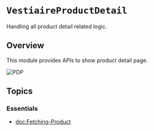 # ``VestiaireProductDetail``

Handling all product detail related logic.

## Overview

This module provides APIs to show product detail page.

![PDP](product_detail.png)

## Topics

### Essentials

- <doc:Fetching-Product>
